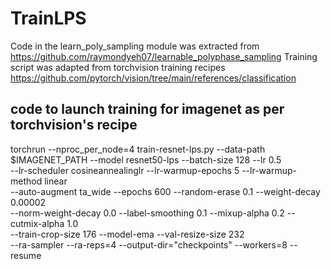 # TrainLPS 

Code in the learn_poly_sampling module was extracted from https://github.com/raymondyeh07/learnable_polyphase_sampling
Training script was adapted from torchvision training recipes https://github.com/pytorch/vision/tree/main/references/classification
    
## code to launch training for imagenet as per torchvision's recipe
torchrun --nproc_per_node=4 train-resnet-lps.py --data-path $IMAGENET_PATH --model resnet50-lps --batch-size 128 --lr 0.5 \
--lr-scheduler cosineannealinglr --lr-warmup-epochs 5 --lr-warmup-method linear \
--auto-augment ta_wide --epochs 600 --random-erase 0.1 --weight-decay 0.00002 \
--norm-weight-decay 0.0 --label-smoothing 0.1 --mixup-alpha 0.2 --cutmix-alpha 1.0 \
--train-crop-size 176 --model-ema --val-resize-size 232 \
--ra-sampler --ra-reps=4 --output-dir="checkpoints" --workers=8 --resume